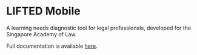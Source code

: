 # LIFTED Mobile

A learning needs diagnostic tool for legal professionals, developed for the
Singapore Academy of Law.

Full documentation is available [here](docs/README.md).
